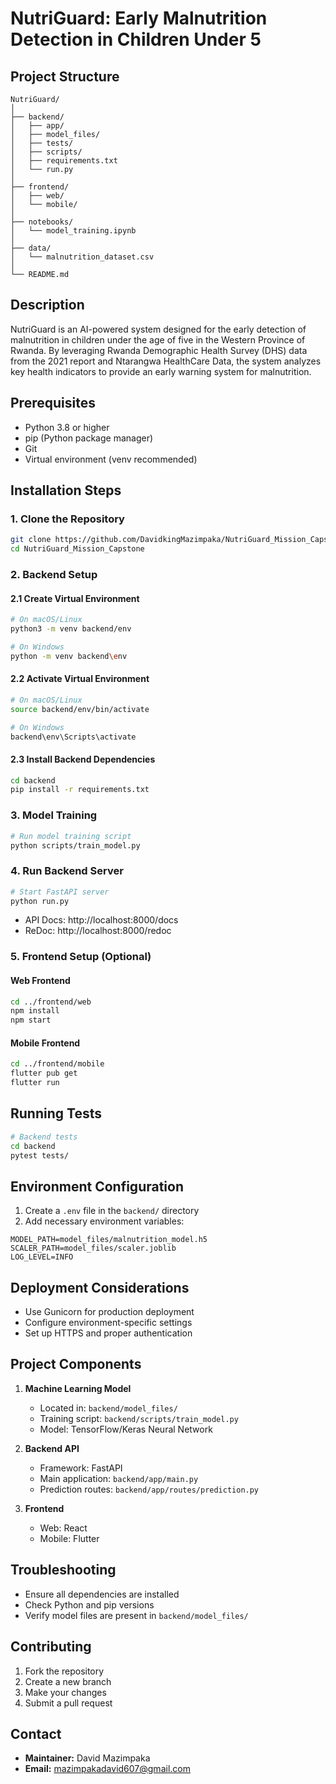 # NutriGuard: Early Malnutrition Detection in Children Under 5

## Project Structure
```
NutriGuard/
│
├── backend/
│   ├── app/
│   ├── model_files/
│   ├── tests/
│   ├── scripts/
│   ├── requirements.txt
│   └── run.py
│
├── frontend/
│   ├── web/
│   └── mobile/
│
├── notebooks/
│   └── model_training.ipynb
│
├── data/
│   └── malnutrition_dataset.csv
│
└── README.md
```

## Description
NutriGuard is an AI-powered system designed for the early detection of malnutrition in children under the age of five in the Western Province of Rwanda. By leveraging Rwanda Demographic Health Survey (DHS) data from the 2021 report and Ntarangwa HealthCare Data, the system analyzes key health indicators to provide an early warning system for malnutrition.

## Prerequisites
- Python 3.8 or higher
- pip (Python package manager)
- Git
- Virtual environment (venv recommended)

## Installation Steps

### 1. Clone the Repository
```bash
git clone https://github.com/DavidkingMazimpaka/NutriGuard_Mission_Capstone.git
cd NutriGuard_Mission_Capstone
```

### 2. Backend Setup
#### 2.1 Create Virtual Environment
```bash
# On macOS/Linux
python3 -m venv backend/env

# On Windows
python -m venv backend\env
```

#### 2.2 Activate Virtual Environment
```bash
# On macOS/Linux
source backend/env/bin/activate

# On Windows
backend\env\Scripts\activate
```

#### 2.3 Install Backend Dependencies
```bash
cd backend
pip install -r requirements.txt
```

### 3. Model Training
```bash
# Run model training script
python scripts/train_model.py
```

### 4. Run Backend Server
```bash
# Start FastAPI server
python run.py
```
- API Docs: http://localhost:8000/docs
- ReDoc: http://localhost:8000/redoc

### 5. Frontend Setup (Optional)
#### Web Frontend
```bash
cd ../frontend/web
npm install
npm start
```

#### Mobile Frontend
```bash
cd ../frontend/mobile
flutter pub get
flutter run
```

## Running Tests
```bash
# Backend tests
cd backend
pytest tests/
```

## Environment Configuration
1. Create a `.env` file in the `backend/` directory
2. Add necessary environment variables:
```
MODEL_PATH=model_files/malnutrition_model.h5
SCALER_PATH=model_files/scaler.joblib
LOG_LEVEL=INFO
```

## Deployment Considerations
- Use Gunicorn for production deployment
- Configure environment-specific settings
- Set up HTTPS and proper authentication

## Project Components
1. **Machine Learning Model**
   - Located in: `backend/model_files/`
   - Training script: `backend/scripts/train_model.py`
   - Model: TensorFlow/Keras Neural Network

2. **Backend API**
   - Framework: FastAPI
   - Main application: `backend/app/main.py`
   - Prediction routes: `backend/app/routes/prediction.py`

3. **Frontend**
   - Web: React
   - Mobile: Flutter

## Troubleshooting
- Ensure all dependencies are installed
- Check Python and pip versions
- Verify model files are present in `backend/model_files/`

## Contributing
1. Fork the repository
2. Create a new branch
3. Make your changes
4. Submit a pull request

## Contact
- **Maintainer:** David Mazimpaka
- **Email:** mazimpakadavid607@gmail.com
